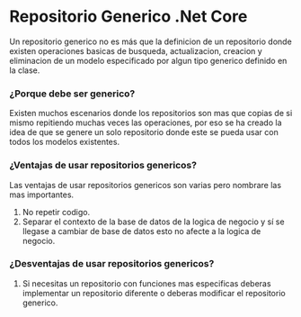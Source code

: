 # Repositorio Generico .Net Core

Un repositorio generico no es más que la definicion de un repositorio donde existen operaciones basicas de busqueda, actualizacion, creacion y eliminacion de un modelo especificado por algun tipo generico definido en la clase.

### ¿Porque debe ser generico?

Existen muchos escenarios donde los repositorios son mas que copias de si mismo repitiendo muchas veces las operaciones, por eso se ha creado la idea de que se genere un solo repositorio donde este se pueda usar con todos los modelos existentes.

### ¿Ventajas de usar repositorios genericos?

Las ventajas de usar repositorios genericos son varias pero nombrare las mas importantes.

1. No repetir codigo.
2. Separar el contexto de la base de datos de la logica de negocio y sí se llegase a cambiar de base de datos esto no afecte a la logica de negocio.

### ¿Desventajas de usar repositorios genericos?

1. Si necesitas un repositorio con funciones mas especificas deberas implementar un repositorio diferente o deberas modificar el repositorio generico.
